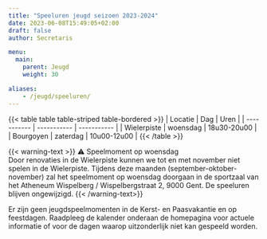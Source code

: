 ```yaml
---
title: "Speeluren jeugd seizoen 2023-2024"
date: 2023-06-08T15:49:05+02:00
draft: false
author: Secretaris

menu:
  main:
    parent: Jeugd
    weight: 30

aliases:
    - /jeugd/speeluren/   
---
```


{{< table table table-striped table-bordered >}}
| Locatie      | Dag | Uren | 
| ----------- | ----------- | ----------- |
| Wielerpiste | woensdag | 18u30-20u00 | 
| Bourgoyen    | zaterdag        | 10u00-12u00 | 
{{< /table >}}

{{< warning-text >}}
⚠️  Speelmoment op woensdag <br />
Door renovaties in de Wielerpiste kunnen we tot en met november niet spelen in de Wielerpiste. 
Tijdens deze maanden (september-oktober-november) zal het speelmoment op woensdag doorgaan in de sportzaal van het Atheneum Wispelberg / Wispelbergstraat 2, 9000 Gent. De speeluren blijven ongewijzigd. 
{{< /warning-text>}}


Er zijn geen jeugdspeelmomenten in de Kerst- en Paasvakantie en op feestdagen. Raadpleeg de kalender onderaan de homepagina voor actuele informatie of voor de dagen waarop uitzonderlijk niet kan gespeeld worden. 

